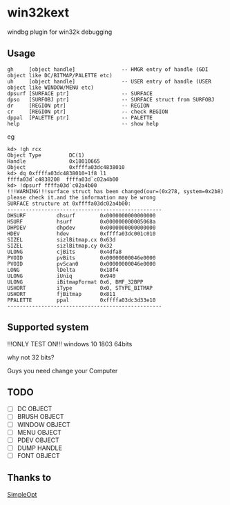 # win32kext

windbg plugin for win32k debugging

## Usage

```
gh     [object handle]               -- HMGR entry of handle (GDI object like DC/BITMAP/PALETTE etc)
uh     [object handle]               -- USER entry of handle (USER object like WINDOW/MENU etc)
dpsurf [SURFACE ptr]                 -- SURFACE
dpso   [SURFOBJ ptr]                 -- SURFACE struct from SURFOBJ
dr     [REGION ptr]                  -- REGION
cr     [REGION ptr]                  -- check REGION
dppal  [PALETTE ptr]                 -- PALETTE
help                                 -- show help
```

eg

```
kd> !gh rcx
Object Type         DC(1)
Handle              0x18010665
Object              0xffffa03dc4838010
kd> dq 0xffffa03dc4838010+1f8 l1
ffffa03d`c4838208  ffffa03d`c02a4b00
kd> !dpsurf ffffa03d`c02a4b00
!!!WARNING!!!surface struct has been changed(our=(0x278, system=0x2b8) please check it.and the information may be wrong
SURFACE structure at 0xffffa03dc02a4b00:
--------------------------------------------------
DHSURF          dhsurf        0x0000000000000000
HSURF           hsurf         0x000000000005068a
DHPDEV          dhpdev        0x0000000000000000
HDEV            hdev          0xffffa03dc001c010
SIZEL           sizlBitmap.cx 0x63d
SIZEL           sizlBitmap.cy 0x32
ULONG           cjBits        0x4dfa8
PVOID           pvBits        0x00000000046e0000
PVOID           pvScan0       0x00000000046e0000
LONG            lDelta        0x18f4
ULONG           iUniq         0x940
ULONG           iBitmapFormat 0x6, BMF_32BPP
USHORT          iType         0x0, STYPE_BITMAP
USHORT          fjBitmap      0x811
PPALETTE        ppal          0xffffa03dc3d33e10
--------------------------------------------------
```

## Supported system

!!!ONLY TEST ON!!!
windows 10 1803 64bits

why not 32 bits?

Guys you need change your Computer

## TODO

- [ ] DC OBJECT
- [ ] BRUSH OBJECT
- [ ] WINDOW OBJECT
- [ ] MENU OBJECT
- [ ] PDEV OBJECT
- [ ] DUMP HANDLE
- [ ] FONT OBJECT

## Thanks to

[SimpleOpt](https://github.com/brofield/simpleopt)
